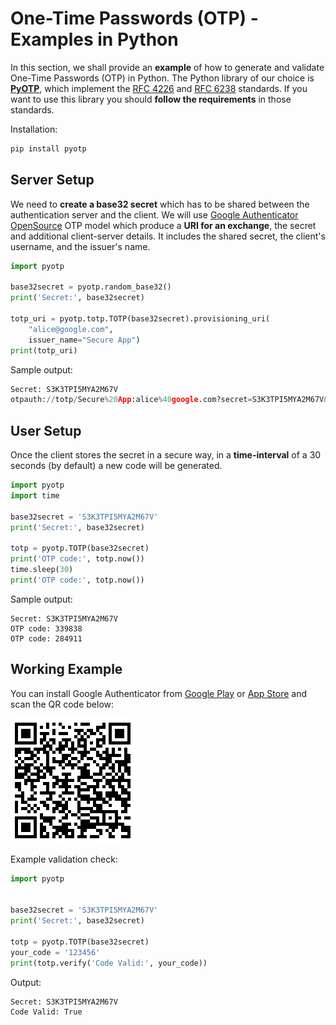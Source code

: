 # One-Time Passwords (OTP) - Examples in Python

In this section, we shall provide an **example** of how to generate and validate One-Time Passwords (OTP) in Python. The Python library of our choice is [**PyOTP**](https://github.com/pyauth/pyotp), which implement the [RFC 4226](https://tools.ietf.org/html/rfc4226) and [RFC 6238](https://tools.ietf.org/html/rfc6238) standards. If you want to use this library you should **follow the requirements** in those standards.


Installation:

```py
pip install pyotp
```


## Server Setup

We need to **create a base32 secret** which has to be shared between the authentication server and the client. We will use [Google Authenticator OpenSource](https://github.com/google/google-authenticator) OTP model which produce a **URI for an exchange**, the secret and additional client-server details. It includes the shared secret, the client's username, and the issuer's name.

```py
import pyotp

base32secret = pyotp.random_base32()
print('Secret:', base32secret)

totp_uri = pyotp.totp.TOTP(base32secret).provisioning_uri(
    "alice@google.com",
    issuer_name="Secure App")
print(totp_uri)
```

Sample output:

```py
Secret: S3K3TPI5MYA2M67V
otpauth://totp/Secure%20App:alice%40google.com?secret=S3K3TPI5MYA2M67V&issuer=Secure%20App
```


## User Setup

Once the client stores the secret in a secure way, in a **time-interval**  of a 30 seconds (by default) a new code will be generated.

```py
import pyotp
import time

base32secret = 'S3K3TPI5MYA2M67V'
print('Secret:', base32secret)

totp = pyotp.TOTP(base32secret)
print('OTP code:', totp.now())
time.sleep(30)
print('OTP code:', totp.now())
```

Sample output:

```
Secret: S3K3TPI5MYA2M67V
OTP code: 339838
OTP code: 284911
```


## Working Example

You can install Google Authenticator from [Google Play](https://play.google.com) or [App Store](http://appstore.com) and scan the QR code below:

![OTP Auth](/assets/one-time-passwords-otp-example-qr-code.png)

Example validation check:

```py
import pyotp


base32secret = 'S3K3TPI5MYA2M67V'
print('Secret:', base32secret)

totp = pyotp.TOTP(base32secret)
your_code = '123456'
print(totp.verify('Code Valid:', your_code))
```

Output:

```
Secret: S3K3TPI5MYA2M67V
Code Valid: True
```